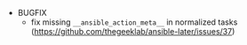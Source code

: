 - BUGFIX
  - fix missing `__ansible_action_meta__` in normalized tasks (https://github.com/thegeeklab/ansible-later/issues/37)

